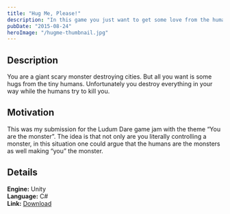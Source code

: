 ```yaml
---
title: "Hug Me, Please!"
description: "In this game you just want to get some love from the humans. Sadly, you are a giant scary monster trampling buildings."
pubDate: "2015-08-24"
heroImage: "/hugme-thumbnail.jpg"
---
```


## Description

You are a giant scary monster destroying cities. But all you want is some hugs from the tiny humans. Unfortunately you destroy everything in your way while the humans try to kill you.

## Motivation

This was my submission for the Ludum Dare game jam with the theme “You are the monster”. The idea is that not only are you literally controlling a monster, in this situation one could argue that the humans are the monsters as well making “you” the monster.

## Details


**Engine:** Unity  
**Language:** C#  
**Link:** [Download](http://gamejolt.com/games/hug-me-please/88420)
